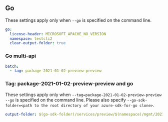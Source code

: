## Go

These settings apply only when `--go` is specified on the command line.

```yaml $(go)
go:
  license-header: MICROSOFT_APACHE_NO_VERSION
  namespace: testcli2
  clear-output-folder: true
```

### Go multi-api

``` yaml $(go) && $(multiapi)
batch:
  - tag: package-2021-01-02-preview-preview
```

### Tag: package-2021-01-02-preview-preview and go

These settings apply only when `--tag=package-2021-01-02-preview-preview --go` is specified on the command line.
Please also specify `--go-sdk-folder=<path to the root directory of your azure-sdk-for-go clone>`.

```yaml $(tag) == 'package-2021-01-02-preview-preview' && $(go)
output-folder: $(go-sdk-folder)/services/preview/$(namespace)/mgmt/2021-01-02-preview/$(namespace)
```
